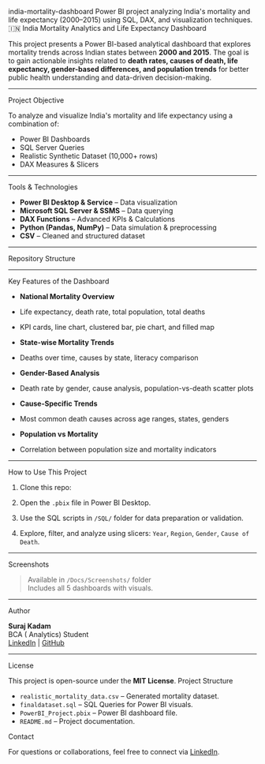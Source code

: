  india-mortality-dashboard
Power BI project analyzing India's mortality and life expectancy (2000–2015) using SQL, DAX, and visualization techniques.
 🇮🇳 India Mortality Analytics and Life Expectancy Dashboard

This project presents a Power BI-based analytical dashboard that explores mortality trends across Indian states between **2000 and 2015**. The goal is to gain actionable insights related to **death rates, causes of death, life expectancy, gender-based differences, and population trends** for better public health understanding and data-driven decision-making.

---

 Project Objective

To analyze and visualize India's mortality and life expectancy using a combination of:

- Power BI Dashboards  
- SQL Server Queries  
- Realistic Synthetic Dataset (10,000+ rows)  
- DAX Measures & Slicers

---

 Tools & Technologies

- **Power BI Desktop & Service** – Data visualization
- **Microsoft SQL Server & SSMS** – Data querying
- **DAX Functions** – Advanced KPIs & Calculations
- **Python (Pandas, NumPy)** – Data simulation & preprocessing
- **CSV** – Cleaned and structured dataset

---

 Repository Structure


---

 Key Features of the Dashboard

-  **National Mortality Overview**  
  - Life expectancy, death rate, total population, total deaths  
  - KPI cards, line chart, clustered bar, pie chart, and filled map

-  **State-wise Mortality Trends**  
  - Deaths over time, causes by state, literacy comparison

-  **Gender-Based Analysis**  
  - Death rate by gender, cause analysis, population-vs-death scatter plots

-  **Cause-Specific Trends**  
  - Most common death causes across age ranges, states, genders

-  **Population vs Mortality**  
  - Correlation between population size and mortality indicators

---

 How to Use This Project

1. Clone this repo:

2. Open the `.pbix` file in Power BI Desktop.

3. Use the SQL scripts in `/SQL/` folder for data preparation or validation.

4. Explore, filter, and analyze using slicers: `Year`, `Region`, `Gender`, `Cause of Death`.

---

 Screenshots

> Available in `/Docs/Screenshots/` folder  
> Includes all 5 dashboards with visuals.

---

 Author

**Suraj Kadam**  
BCA ( Analytics) Student  
[LinkedIn](www.linkedin.com/in/surajkadam07) | [GitHub](https://github.com/Suraj007-king)

---

 License

This project is open-source under the **MIT License**.
 Project Structure

- `realistic_mortality_data.csv` – Generated mortality dataset.
- `finaldataset.sql` – SQL Queries for Power BI visuals.
- `PowerBI_Project.pbix` – Power BI dashboard file.
- `README.md` – Project documentation.

 Contact

For questions or collaborations, feel free to connect via [LinkedIn](www.linkedin.com/in/surajkadam07).


